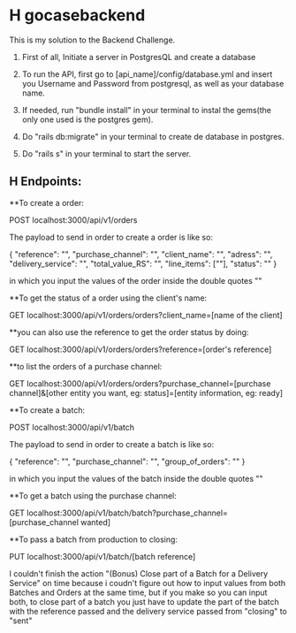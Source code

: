 # H gocasebackend


This is my solution to the Backend Challenge. 

1. First of all, Initiate a server in PostgresQL and create a database

2. To run the API, first go to [api_name]/config/database.yml and insert you Username and Password from postgresql, as well as your database name.


3. If needed, run "bundle install" in your terminal to instal the gems(the only one used is the postgres gem).


4. Do "rails db:migrate" in your terminal to create de database in postgres.


5. Do "rails s" in your terminal to start the server.



## H Endpoints:

**To create a order:

POST localhost:3000/api/v1/orders

The payload to send in order to create a order is like so:

{
"reference": "",
"purchase_channel": "",
"client_name": "",
"adress": "",
"delivery_service": "",
"total_value_RS": "",
"line_items": [""],
"status": ""
}

in which you input the values of the order inside the double quotes ""

**To get the status of a order using the client's name:

GET localhost:3000/api/v1/orders/orders?client_name=[name of the client]


**you can also use the reference to get the order status by doing:

GET localhost:3000/api/v1/orders/orders?reference=[order's reference]


**to list the orders of a purchase channel:

GET localhost:3000/api/v1/orders/orders?purchase_channel=[purchase channel]&[other entity you want, eg: status]=[entity information,    eg: ready]


**To create a batch:

POST localhost:3000/api/v1/batch


The payload to send in order to create a batch is like so:

{
"reference": "",
"purchase_channel": "",
"group_of_orders": ""
}

in which you input the values of the batch inside the double quotes ""


**To get a batch using the purchase channel:

GET localhost:3000/api/v1/batch/batch?purchase_channel=[purchase_channel wanted]


**To pass a batch from production to closing:

PUT localhost:3000/api/v1/batch/[batch reference]



I couldn't finish the action "(Bonus) Close part of a Batch for a Delivery Service" on time because i coudn't figure out how to input values from both Batches and Orders at the same time, but if you make so you can input both, to close part of a batch you just have to update the part of the batch with the reference passed and the delivery service passed from "closing" to "sent"


